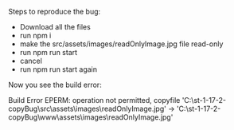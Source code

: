 Steps to reproduce the bug:

* Download all the files
* run npm i
* make the src/assets/images/readOnlyImage.jpg file read-only
* run npm run start
* cancel 
* run npm run start again

Now you see the build error:

Build Error
EPERM: operation not permitted, copyfile 'C:\st-1-17-2-copyBug\src\assets\images\readOnlyImage.jpg' -> 'C:\st-1-17-2-copyBug\www\assets\images\readOnlyImage.jpg'
